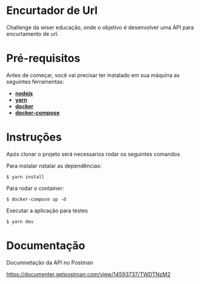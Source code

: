  # Encurtador de Url

Challenge da wiser educação, onde o objetivo é desenvolver uma API para encurtamento de url.

# Pré-requisitos

Antes de começar, você vai precisar ter instalado em sua máquina as seguintes ferramentas:

- [**nodejs**](https://nodejs.org/en/)
- [**yarn**](https://yarnpkg.com/)
- [**docker**](https://www.docker.com/)
- [**docker-compose**](https://docs.docker.com/compose/)

# Instruções
Após clonar o projeto será necessarios rodar os seguintes comandos

Para instalar nstalar as dependências:
```
$ yarn install
```

Para rodar o container:
```
$ docker-compose up -d
```

Executar a aplicação para testes
```
$ yarn dev
```

# Documentação

Documnetação da API no Postman 

https://documenter.getpostman.com/view/14593737/TWDTNzM2